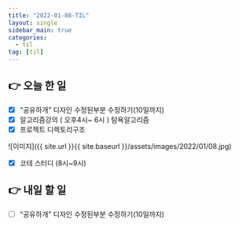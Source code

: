 ```yaml
---
title: "2022-01-08-TIL"
layout: single
sidebar_main: true
categories: 
  - til
tag: [til]
---
```


## 👉 오늘 한 일

- [x]  “공유하개” 디자인 수정된부분 수정하기(10일까지)
- [x]  알고리즘강의 ( 오후4시~ 6시 ) 탐욕알고리즘
- [x]  프로젝트 디렉토리구조
    
  ![이미지]({{ site.url }}{{ site.baseurl }}/assets/images/2022/01/08.jpg)
    
- [x]  코테 스터디 (8시~9시)

## 👉 내일 할 일

- [ ]  “공유하개” 디자인 수정된부분 수정하기(10일까지)

<br /><br /><br /><br />
